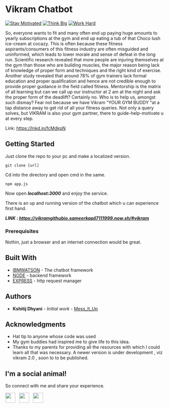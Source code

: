 # Vikram Chatbot

[![Stay Motivated](https://img.shields.io/badge/Stay-Motivated-teal.svg?style=for-the-badge)](https://vikramgithubio.sameerkapil7111999.now.sh/#vikram) 
[![Think Big](https://img.shields.io/badge/Think-Big-orange.svg?style=for-the-badge)](https://vikramgithubio.sameerkapil7111999.now.sh/#vikram)
[![Work Hard](https://img.shields.io/badge/Work-Hard-blue.svg?style=for-the-badge)](https://vikramgithubio.sameerkapil7111999.now.sh/#vikram)


So, everyone wants to fit and many often end up paying huge amounts to yearly subscriptions at the gym and end up eating a tub of that Choco lush ice-cream at cocazy. This is often because these fitness aspirants/consumers of this fitness industry are often misguided and uninformed, which leads to lower morale and sense of defeat in the long run.
Scientific research revealed that more people are injuring themselves at the gym than those who are building muscles, the major reason being lack of knowledge of proper form and techniques and the right kind of exercise.
Another study revealed that around 78% of gym trainers lack formal education and proper qualification and hence are not credible enough to provide proper guidance in the field called fitness.
Mentorship is the matrix of all learning but can we call up our instructor at 2 am at the night and ask the proper form of the deadlift? Certainly no.
Who is to help us, amongst such dismay? Fear not because we have Vikram “YOUR GYM BUDDY “at a tap distance away to get rid of all your fitness queries.
Not only a query solves, but VIKRAM is also your gym partner, there to guide-help-motivate u at every step.

Link: https://lnkd.in/fcMdkpN

## Getting Started

Just clone the repo to your pc and make a localized version.

```
git clone [url]
```

Cd into the directory and open cmd in the same. 

```
npm app.js
```

Now open ***localhost:3000*** and enjoy the service.

There is an up and running version of the chatbot which u can experience first hand. 

***LINK : https://vikramgithubio.sameerkapil7111999.now.sh/#vikram***


### Prerequisites

Nothin, just a browser and an internet connection would be great. 


## Built With

* [IBMWATSON](https://www.ibm.com/watson) - The chatbot framework
* [NODE](https://nodejs.org/en/) - backend framework
* [EXPRESS](https://expressjs.com) - http request manager


## Authors

* **Kshitij Dhyani** - *Initial work* - [Mess_It_Up](https://github.com/wimpywarlord/Mess_It_Up)


## Acknowledgments

* Hat tip to anyone whose code was used
* My gym buddies had inspired me to give life to this idea.
* Thanks to my parents for providing all the resources with which I could learn all that was necessary. 
A newer version is under development , viz vikram 2.0 , soon to to be published. 

## I'm a social animal!

So connect with me and share your experience.

<a href="https://www.facebook.com/kshitij.dhyani.3" target="_blank"><img height="32" width="32" src="https://cdn.jsdelivr.net/npm/simple-icons@latest/icons/facebook.svg" /></a> &nbsp;&nbsp;<a href="https://www.linkedin.com/in/kshitijdhyani/" target="_blank"><img height="32" width="32" src="https://cdnjs.cloudflare.com/ajax/libs/ionicons/4.5.6/collection/build/ionicons/svg/logo-linkedin.svg" /></a> &nbsp;&nbsp;<a href="https://www.instagram.com/kshitij_dhyani/?hl=en" target="_blank"><img height="32" width="32" src="https://cdn.jsdelivr.net/npm/simple-icons@latest/icons/instagram.svg" /></a>
